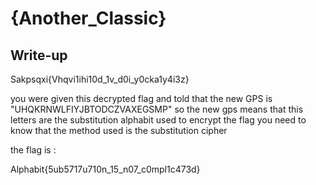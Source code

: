 # {Another_Classic}

## Write-up

Sakpsqxi{Vhqvi1ihi10d_1v_d0i_y0cka1y4i3z}

you were given this decrypted flag and told that the new GPS is "UHQKRNWLFIYJBTODCZVAXEGSMP"
so the new gps means that this letters are the substitution alphabit used to encrypt the flag 
you need to know that the method used is the substitution cipher 

the flag is :

Alphabit{5ub5717u710n_15_n07_c0mpl1c473d}
